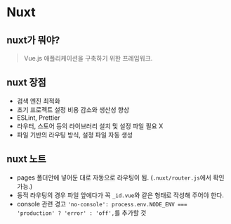 # Nuxt

## nuxt가 뭐야?

> Vue.js 애플리케이션을 구축하기 위한 프레임워크.

## nuxt 장점

- 검색 엔진 최적화
- 초기 프로젝트 설정 비용 감소와 생산성 향상
- ESLint, Prettier
- 라우터, 스토어 등의 라이브러리 설치 및 설정 파일 필요 X
- 파일 기반의 라우팅 방식, 설정 파일 자동 생성

## nuxt 노트

- pages 폴더안에 넣어둔 대로 자동으로 라우팅이 됨. (`.nuxt/router.js`에서 확인 가능.)
- 동적 라우팅의 경우 파일 앞에다가 꼭 `_id.vue`와 같은 형태로 작성해 주어야 한다.
- console 관련 경고 `'no-console': process.env.NODE_ENV === 'production' ? 'error' : 'off',`를 추가할 것
